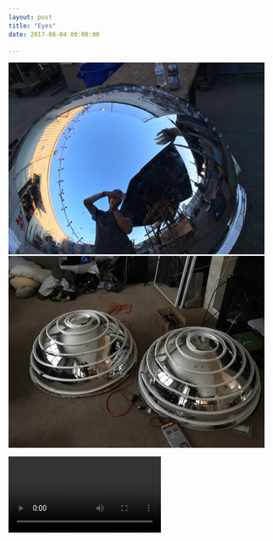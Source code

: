 ```yaml
---
layout: post
title: "Eyes"
date: 2017-08-04 00:00:00

---
```


<span class="image main"><img src="/images/eyes1.jpg" alt="" /></span>
<span class="image main"><img src="/images/eyes2.jpg" alt="" /></span>

<video class="image main" controls>
    <source src="/video/eyes3.mov" type="video/mp4">
    Your browser does not support the video tag.
</video>
